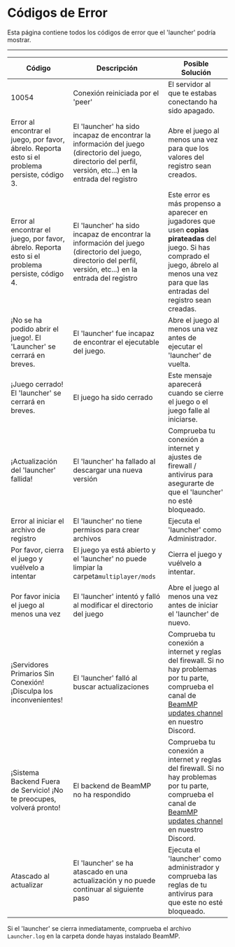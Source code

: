 # Códigos de Error

Esta página contiene todos los códigos de error que el 'launcher' podría mostrar.

---

Código | Descripción | Posible Solución
--- | --- | ---
10054 | Conexión reiniciada por el 'peer' | El servidor al que te estabas conectando ha sido apagado.
Error al encontrar el juego, por favor, ábrelo. Reporta esto si el problema persiste, código 3. | El 'launcher' ha sido incapaz de encontrar la información del juego (directorio del juego, directorio del perfil, versión, etc...) en la entrada del registro | Abre el juego al menos una vez para que los valores del registro sean creados.
Error al encontrar el juego, por favor, ábrelo. Reporta esto si el problema persiste, código 4. | El 'launcher' ha sido incapaz de encontrar la información del juego (directorio del juego, directorio del perfil, versión, etc...) en la entrada del registro | Este error es más propenso a aparecer en jugadores que usen **copias pirateadas** del juego. Si has comprado el juego, ábrelo al menos una vez para que las entradas del registro sean creadas.
¡No se ha podido abrir el juego!. El 'Launcher' se cerrará en breves. | El 'launcher' fue incapaz de encontrar el ejecutable del juego. | Abre el juego al menos una vez antes de ejecutar el 'launcher' de vuelta.
¡Juego cerrado! El 'launcher' se cerrará en breves. | El juego ha sido cerrado | Este mensaje aparecerá cuando se cierre el juego o el juego falle al iniciarse.
¡Actualización del 'launcher' fallida! | El 'launcher' ha fallado al descargar una nueva versión | Comprueba tu conexión a internet y ajustes de firewall / antivirus para asegurarte de que el 'launcher' no esté bloqueado.
Error al iniciar el archivo de registro | El 'launcher' no tiene permisos para crear archivos | Ejecuta el 'launcher' como Administrador.
Por favor, cierra el juego y vuélvelo a intentar | El juego ya está abierto y el 'launcher' no puede limpiar la carpeta`multiplayer/mods` | Cierra el juego y vuélvelo a intentar.
Por favor inicia el juego al menos una vez | El 'launcher' intentó y falló al modificar el directorio del juego | Abre el juego al menos una vez antes de iniciar el 'launcher' de nuevo.
¡Servidores Primarios Sin Conexión! ¡Disculpa los inconvenientes! | El 'launcher' falló al buscar actualizaciones | Comprueba tu conexión a internet y reglas del firewall. Si no hay problemas por tu parte, comprueba el canal de [BeamMP updates channel](https://discord.com/channels/601558901657305098/697596153943949352) en nuestro Discord.
¡Sistema Backend Fuera de Servicio! ¡No te preocupes, volverá pronto! | El backend de BeamMP no ha respondido | Comprueba tu conexión a internet y reglas del firewall. Si no hay problemas por tu parte, comprueba el canal de [BeamMP updates channel](https://discord.com/channels/601558901657305098/697596153943949352) en nuestro Discord.
Atascado al actualizar | El 'launcher' se ha atascado en una actualización y no puede continuar al siguiente paso | Ejecuta el 'launcher' como administrador y comprueba las reglas de tu antivirus para que este no esté bloqueado.

Si el 'launcher' se cierra inmediatamente, comprueba el archivo `Launcher.log` en la carpeta donde hayas instalado BeamMP.
